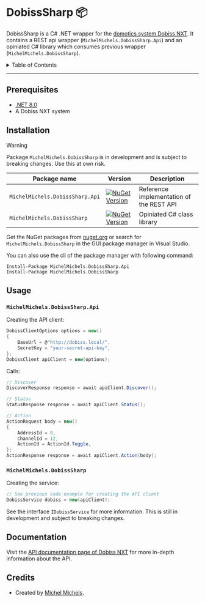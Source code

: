 ﻿<!-- omit in toc -->
# DobissSharp 📦

DobissSharp is a C# .NET wrapper for the [domotics system Dobiss NXT](). It contains a REST api wrapper (`MichelMichels.DobissSharp.Api`) and an opiniated C# library which consumes previous wrapper (`MichelMichels.DobissSharp`).

<details>
<summary>Table of Contents</summary>

- [Prerequisites](#prerequisites)
- [Installation](#installation)
- [Usage](#usage)
  - [`MichelMichels.DobissSharp.Api`](#michelmichelsdobisssharpapi)
  - [`MichelMichels.DobissSharp`](#michelmichelsdobisssharp)
- [Documentation](#documentation)
- [Credits](#credits)

</details>

---

## Prerequisites
- [.NET 8.0](https://dotnet.microsoft.com/en-us/download/dotnet/8.0)
- A Dobiss NXT system

## Installation

> [!WARNING]
> Package `MichelMichels.DobissSharp` is in development and is subject to breaking changes. Use this at own risk.

| Package name                    | Version                                                                                                                                        | Description                              |
| ------------------------------- | ---------------------------------------------------------------------------------------------------------------------------------------------- | ---------------------------------------- |
| `MichelMichels.DobissSharp.Api` | [![NuGet Version](https://img.shields.io/nuget/v/MichelMichels.DobissSharp.Api)](https://www.nuget.org/packages/MichelMichels.DobissSharp.Api) | Reference implementation of the REST API |
| `MichelMichels.DobissSharp`     | [![NuGet Version](https://img.shields.io/nuget/vpre/MichelMichels.DobissSharp)](https://www.nuget.org/packages/MichelMichels.DobissSharp)      | Opiniated C# class library               |

Get the NuGet packages from [nuget.org](https://www.nuget.org/) or search for `MichelMichels.DobissSharp` in the GUI package manager in Visual Studio.

You can also use the cli of the package manager with following command:

```cli
Install-Package MichelMichels.DobissSharp.Api
Install-Package MichelMichels.DobissSharp
```

## Usage

### `MichelMichels.DobissSharp.Api`

Creating the API client:

```csharp
DobissClientOptions options = new()
{
    BaseUrl = @"http://dobiss.local/",
    SecretKey = "your-secret-api-key",
};
DobissClient apiClient = new(options);
```

Calls: 
```csharp
// Discover
DiscoverResponse response = await apiClient.Discover();

// Status
StatusResponse response = await apiClient.Status();

// Action
ActionRequest body = new()
{
    AddressId = 0,
    ChannelId = 12,
    ActionId = ActionId.Toggle,
};
ActionResponse response = await apiClient.Action(body);
```

### `MichelMichels.DobissSharp`

Creating the service:
```csharp
// See previous code example for creating the API client
DobissService dobiss = new(apiClient);
```

See the interface `IDobissService` for more information. This is still in development and subject to breaking changes.

## Documentation

Visit the [API documentation page of Dobiss NXT](https://support.dobiss.com/books/nl-dobiss-nxt/page/developer-api) for more in-depth information about the API.

## Credits

- Created by [Michel Michels](https://github.com/MichelMichels).
